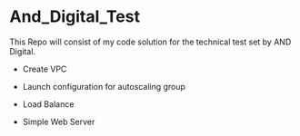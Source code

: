 # And_Digital_Test
This Repo will consist of my code solution for the technical test set by AND Digital.

* Create VPC

* Launch configuration for autoscaling group

* Load Balance

* Simple Web Server
